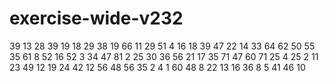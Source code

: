 # exercise-wide-v232
39
13
28
39
19
18
29
38
19
66
11
29
51
4
16
18
39
47
22
14
33
64
62
50
55
35
61
8
52
16
52
3
34
47
81
2
25
30
36
56
21
17
35
71
47
60
71
25
4
25
2
11
23
49
12
19
24
42
12
56
48
56
35
2
4
1
60
48
8
22
13
16
36
8
5
41
46
10
